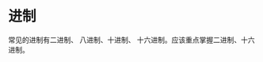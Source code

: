# 进制
常见的进制有二进制、 八进制、十进制、 十六进制。应该重点掌握二进制、十六进制。
> 
<!--stackedit_data:
eyJoaXN0b3J5IjpbMTc2ODM0NzAxLC0xODY1NDM5MDUyLDM0OD
AxOTE3MCwzNDgwMTkxNzAsMzQ4MDE5MTcwLDMzMjYzNTI4Miwz
NDgwMTkxNzBdfQ==
-->